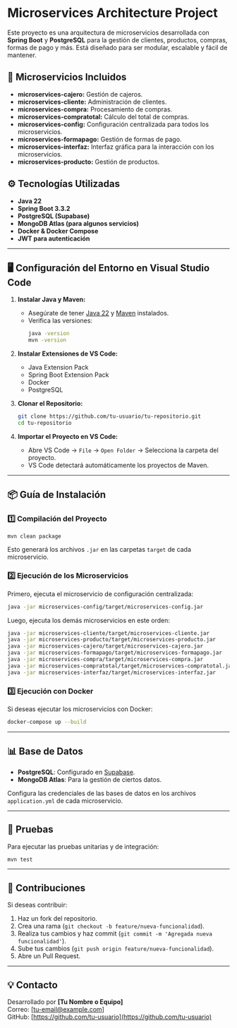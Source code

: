 
# Microservices Architecture Project

Este proyecto es una arquitectura de microservicios desarrollada con **Spring Boot** y **PostgreSQL** para la gestión de clientes, productos, compras, formas de pago y más. Está diseñado para ser modular, escalable y fácil de mantener.

## 🚀 Microservicios Incluidos

- **microservices-cajero:** Gestión de cajeros.
- **microservices-cliente:** Administración de clientes.
- **microservices-compra:** Procesamiento de compras.
- **microservices-compratotal:** Cálculo del total de compras.
- **microservices-config:** Configuración centralizada para todos los microservicios.
- **microservices-formapago:** Gestión de formas de pago.
- **microservices-interfaz:** Interfaz gráfica para la interacción con los microservicios.
- **microservices-producto:** Gestión de productos.

## ⚙️ Tecnologías Utilizadas

- **Java 22**
- **Spring Boot 3.3.2**
- **PostgreSQL (Supabase)**
- **MongoDB Atlas (para algunos servicios)**
- **Docker & Docker Compose**
- **JWT para autenticación**

---

## 🖥️ Configuración del Entorno en Visual Studio Code

1. **Instalar Java y Maven:**
   - Asegúrate de tener [Java 22](https://www.oracle.com/java/technologies/javase/jdk22-archive-downloads.html) y [Maven](https://maven.apache.org/download.cgi) instalados.
   - Verifica las versiones:
     ```bash
     java -version
     mvn -version
     ```

2. **Instalar Extensiones de VS Code:**
   - Java Extension Pack
   - Spring Boot Extension Pack
   - Docker
   - PostgreSQL

3. **Clonar el Repositorio:**
   ```bash
   git clone https://github.com/tu-usuario/tu-repositorio.git
   cd tu-repositorio
   ```

4. **Importar el Proyecto en VS Code:**
   - Abre VS Code → `File` → `Open Folder` → Selecciona la carpeta del proyecto.
   - VS Code detectará automáticamente los proyectos de Maven.

---

## 📦 Guía de Instalación

### 1️⃣ Compilación del Proyecto

```bash
mvn clean package
```
Esto generará los archivos `.jar` en las carpetas `target` de cada microservicio.

### 2️⃣ Ejecución de los Microservicios

Primero, ejecuta el microservicio de configuración centralizada:

```bash
java -jar microservices-config/target/microservices-config.jar
```

Luego, ejecuta los demás microservicios en este orden:

```bash
java -jar microservices-cliente/target/microservices-cliente.jar
java -jar microservices-producto/target/microservices-producto.jar
java -jar microservices-cajero/target/microservices-cajero.jar
java -jar microservices-formapago/target/microservices-formapago.jar
java -jar microservices-compra/target/microservices-compra.jar
java -jar microservices-compratotal/target/microservices-compratotal.jar
java -jar microservices-interfaz/target/microservices-interfaz.jar
```

### 3️⃣ Ejecución con Docker

Si deseas ejecutar los microservicios con Docker:

```bash
docker-compose up --build
```

---

## 📊 Base de Datos

- **PostgreSQL**: Configurado en [Supabase](https://supabase.com/).
- **MongoDB Atlas**: Para la gestión de ciertos datos.

Configura las credenciales de las bases de datos en los archivos `application.yml` de cada microservicio.

---

## 📝 Pruebas

Para ejecutar las pruebas unitarias y de integración:

```bash
mvn test
```

---

## 📢 Contribuciones

Si deseas contribuir:
1. Haz un fork del repositorio.
2. Crea una rama (`git checkout -b feature/nueva-funcionalidad`).
3. Realiza tus cambios y haz commit (`git commit -m 'Agregada nueva funcionalidad'`).
4. Sube tus cambios (`git push origin feature/nueva-funcionalidad`).
5. Abre un Pull Request.

---

## 💡 Contacto

Desarrollado por **[Tu Nombre o Equipo]**  
Correo: [tu-email@example.com]  
GitHub: [https://github.com/tu-usuario](https://github.com/tu-usuario)
